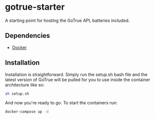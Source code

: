 # gotrue-starter
A starting point for hosting the GoTrue API, batteries included.

## Dependencies

- [Docker](https://www.docker.com/get-started)

## Installation

Installation is straightforward. Simply run the setup.sh bash file and the latest version of GoTrue will be pulled for you to use inside the container architecture like so:

```bash
sh setup.sh
```

And now you're ready to go. To start the containers run:

```bash
docker-compose up -d
```